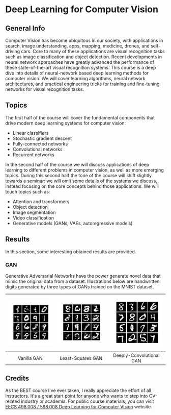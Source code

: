 # Deep Learning for Computer Vision

## General Info
Computer Vision has become ubiquitous in our society, with applications in search, image understanding, apps, mapping, medicine, drones, and self-driving cars. Core to many of these applications are visual recognition tasks such as image classification and object detection. Recent developments in neural network approaches have greatly advanced the performance of these state-of-the-art visual recognition systems. This course is a deep dive into details of neural-network based deep learning methods for computer vision. We will cover learning algorithms, neural network architectures, and practical engineering tricks for training and fine-tuning networks for visual recognition tasks.

## Topics
The first half of the course will cover the fundamental components that drive modern deep learning systems for computer vision:
- Linear classifiers
- Stochastic gradient descent
- Fully-connected networks
- Convolutional networks
- Recurrent networks

In the second half of the course we will discuss applications of deep learning to different problems in computer vision, as well as more emerging topics. During this second half the tone of the course will shift slightly towards a seminar: we will omit some details of the systems we discuss, instead focusing on the core concepts behind those applications. We will touch topics such as:
- Attention and transformers
- Object detection
- Image segmentation
- Video classification
- Generative models (GANs, VAEs, autoregressive models)

## Results
In this section, some interesting obtained results are provided.

### GAN
Generative Adversarial Networks have the power generate novel data that mimic the original data from a dataset. Illustrations below are handwritten digits generated by three types of GANs trained on the MNIST dataset.

| ![Vanilla GAN](results/fc_gan_results.jpg) | ![Least-Squares GAN](results/ls_gan_results.jpg) | ![Deeply-Convolutional GAN](results/dc_gan_results.jpg) |
|:------------------------------------------:|:------------------------------------------------:|:-------------------------------------------------------:|
|                Vanilla GAN                 |                Least-Squares GAN                 |                Deeply-Convolutional GAN                 |

## Credits
As the BEST course I've ever taken, I really appreciate the effort of all instructors. It's a great start point for anyone who wants to step into CV-related industry or academia. For public course materials, you can visit [EECS 498.008 / 598.008 Deep Learning for Computer Vision](https://web.eecs.umich.edu/~justincj/teaching/eecs498/WI2022/) website.
